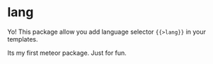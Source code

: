 lang
====

Yo! This package allow you add language selector ```{{>lang}}``` in your templates.

Its my first meteor package. Just for fun.
